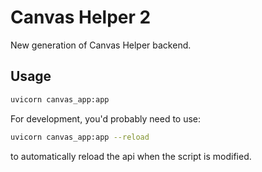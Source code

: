 # Canvas Helper 2

New generation of Canvas Helper backend.

## Usage

```bash
uvicorn canvas_app:app
```

For development, you'd probably need to use:

```bash
uvicorn canvas_app:app --reload
```

to automatically reload the api when the script is modified.
